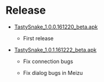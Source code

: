 # Release

* [TastySnake_1.0.0.161220_beta.apk](./TastySnake_1.0.0.161220_beta.apk)

    * First release

* [TastySnake_1.0.1.161222_beta.apk](./TastySnake_1.0.1.161222_beta.apk)

    * Fix connection bugs

    * Fix dialog bugs in Meizu